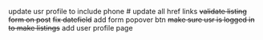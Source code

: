 update usr profile to include phone #
update all href links
~~validate listing form on post~~
~~fix datefield~~
add form popover btn
~~make sure usr is logged in to make listings~~
add user profile page